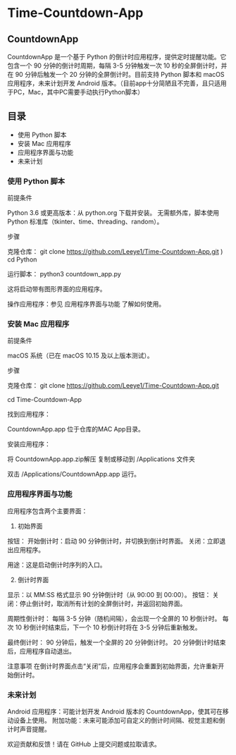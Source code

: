 # Time-Countdown-App
## CountdownApp
CountdownApp 是一个基于 Python 的倒计时应用程序，提供定时提醒功能。它包含一个 90 分钟的倒计时周期，每隔 3-5 分钟触发一次 10 秒的全屏倒计时，并在 90 分钟后触发一个 20 分钟的全屏倒计时。目前支持 Python 脚本和 macOS 应用程序，未来计划开发 Android 版本。（目前app十分简陋且不完善，且只适用于PC，Mac，其中PC需要手动执行Python脚本）
## 目录

- 使用 Python 脚本
- 安装 Mac 应用程序
- 应用程序界面与功能
- 未来计划

### 使用 Python 脚本
前提条件

Python 3.6 或更高版本：从 python.org 下载并安装。
无需额外库，脚本使用 Python 标准库（tkinter、time、threading、random）。

步骤

克隆仓库：
git clone https://github.com/Leeye1/Time-Countdown-App.git
)
cd Python

运行脚本：
python3 countdown_app.py

这将启动带有图形界面的应用程序。

操作应用程序：参见 应用程序界面与功能 了解如何使用。


### 安装 Mac 应用程序
前提条件

macOS 系统（已在 macOS 10.15 及以上版本测试）。

步骤

克隆仓库：
git clone https://github.com/Leeye1/Time-Countdown-App.git

cd Time-Countdown-App


找到应用程序：

CountdownApp.app 位于仓库的MAC App目录。

安装应用程序：

将 CountdownApp.app.zip解压 复制或移动到 /Applications 文件夹

双击 /Applications/CountdownApp.app 运行。


### 应用程序界面与功能
应用程序包含两个主要界面：
1. 初始界面

按钮：
开始倒计时：启动 90 分钟倒计时，并切换到倒计时界面。
关闭：立即退出应用程序。


用途：这是启动倒计时序列的入口。

2. 倒计时界面

显示：以 MM:SS 格式显示 90 分钟倒计时（从 90:00 到 00:00）。
按钮：
关闭：停止倒计时，取消所有计划的全屏倒计时，并返回初始界面。


周期性倒计时：
每隔 3-5 分钟（随机间隔），会出现一个全屏的 10 秒倒计时。
每次 10 秒倒计时结束后，下一个 10 秒倒计时将在 3-5 分钟后重新触发。


最终倒计时：
90 分钟后，触发一个全屏的 20 分钟倒计时。
20 分钟倒计时结束后，应用程序自动退出。



注意事项
在倒计时界面点击“关闭”后，应用程序会重置到初始界面，允许重新开始倒计时。

### 未来计划

Android 应用程序：可能计划开发 Android 版本的 CountdownApp，使其可在移动设备上使用。
附加功能：未来可能添加可自定义的倒计时间隔、视觉主题和倒计时声音提醒。


欢迎贡献和反馈！请在 GitHub 上提交问题或拉取请求。
